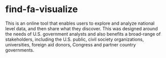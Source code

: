 find-fa-visualize
===========

This is an online tool that enables users to explore and analyze national level data, and then share what they discover. This was designed around the needs of U.S. government analysts and also benefits a broad-range of stakeholders, including the U.S. public, civil society organizations, universities, foreign aid donors, Congress and partner country governments.
